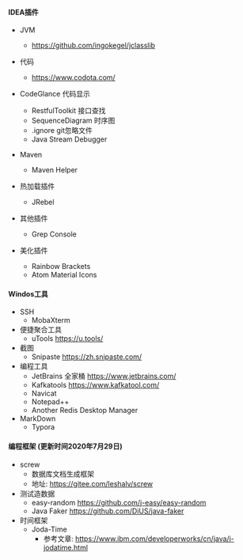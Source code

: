 #### IDEA插件

* JVM

  * https://github.com/ingokegel/jclasslib
* 代码

  * https://www.codota.com/
* CodeGlance 代码显示
  * RestfulToolkit  接口查找
  * SequenceDiagram 时序图
  * .ignore git忽略文件
  * Java Stream Debugger 
* Maven 
  * Maven Helper
* 热加载插件

  * JRebel
* 其他插件

  * Grep Console
* 美化插件

  * Rainbow Brackets
  * Atom Material Icons

#### Windos工具

* SSH
  * MobaXterm
* 便捷聚合工具
  * uTools  https://u.tools/
* 截图
  * Snipaste https://zh.snipaste.com/
* 编程工具
  * JetBrains 全家桶 https://www.jetbrains.com/
  * Kafkatools https://www.kafkatool.com/
  * Navicat 
  * Notepad++
  * Another Redis Desktop Manager
* MarkDown
  * Typora
  
#### 编程框架 (更新时间2020年7月29日)
* screw
    * 数据库文档生成框架
    * 地址: https://gitee.com/leshalv/screw
* 测试造数据
    * easy-random https://github.com/j-easy/easy-random
    * Java Faker https://github.com/DiUS/java-faker
* 时间框架
    * Joda-Time 
        * 参考文章: https://www.ibm.com/developerworks/cn/java/j-jodatime.html  